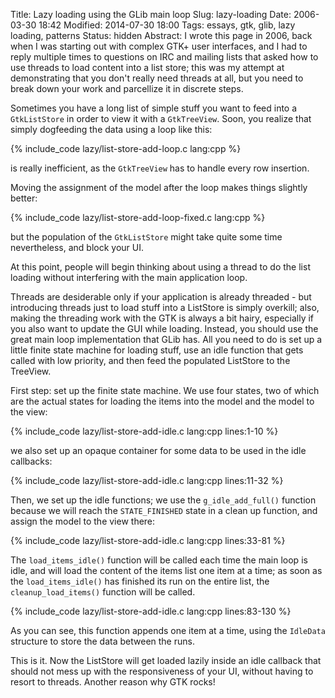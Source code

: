 Title: Lazy loading using the GLib main loop
Slug: lazy-loading
Date: 2006-03-30 18:42
Modified: 2014-07-30 18:00
Tags: essays, gtk, glib, lazy loading, patterns
Status: hidden
Abstract: I wrote this page in 2006, back when I was starting out with complex GTK+ user interfaces, and I had to reply multiple times to questions on IRC and mailing lists that asked how to use threads to load content into a list store; this was my attempt at demonstrating that you don't really need threads at all, but you need to break down your work and parcellize it in discrete steps.

Sometimes you have a long list of simple stuff you want to feed into a
`GtkListStore` in order to view it with a `GtkTreeView`. Soon, you realize that
simply dogfeeding the data using a loop like this:

{% include_code lazy/list-store-add-loop.c lang:cpp %}

is really inefficient, as the `GtkTreeView` has to handle every row insertion.

Moving the assignment of the model after the loop makes things slightly better:

{% include_code lazy/list-store-add-loop-fixed.c lang:cpp %}

but the population of the `GtkListStore` might take quite some time
nevertheless, and block your UI.

At this point, people will begin thinking about using a thread to do the list
loading without interfering with the main application loop.

Threads are desiderable only if your application is already threaded - but
introducing threads just to load stuff into a ListStore is simply overkill;
also, making the threading work with the GTK is always a bit hairy, especially
if you also want to update the GUI while loading. Instead, you should use the
great main loop implementation that GLib has. All you need to do is set up a
little finite state machine for loading stuff, use an idle function that gets
called with low priority, and then feed the populated ListStore to the
TreeView.

First step: set up the finite state machine. We use four states, two of which
are the actual states for loading the items into the model and the model to the
view:

{% include_code lazy/list-store-add-idle.c lang:cpp lines:1-10 %}

we also set up an opaque container for some data to be used in the idle callbacks:

{% include_code lazy/list-store-add-idle.c lang:cpp lines:11-32 %}

Then, we set up the idle functions; we use the `g_idle_add_full()` function
because we will reach the `STATE_FINISHED` state in a clean up function,
and assign the model to the view there:

{% include_code lazy/list-store-add-idle.c lang:cpp lines:33-81 %}

The `load_items_idle()` function will be called each time the main loop is
idle, and will load the content of the items list one item at a time; as
soon as the `load_items_idle()` has finished its run on the entire list, the
`cleanup_load_items()` function will be called.

{% include_code lazy/list-store-add-idle.c lang:cpp lines:83-130 %}

As you can see, this function appends one item at a time, using the
`IdleData` structure to store the data between the runs.

This is it. Now the ListStore will get loaded lazily inside an idle callback
that should not mess up with the responsiveness of your UI, without having to
resort to threads. Another reason why GTK rocks!
